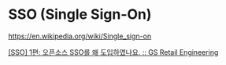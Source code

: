 # SSO (Single Sign-On)

<https://en.wikipedia.org/wiki/Single_sign-on>

[[SSO] 1편: 오픈소스 SSO를 왜 도입하였나요. :: GS Retail Engineering](https://gsretail.tistory.com/13)

